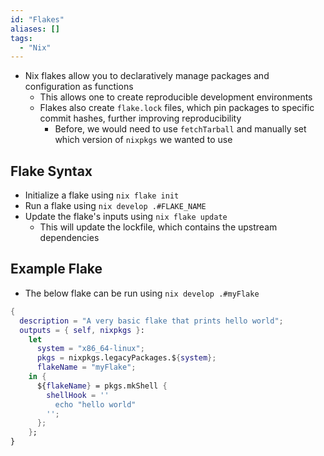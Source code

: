 ```yaml
---
id: "Flakes"
aliases: []
tags:
  - "Nix"
---
```




- Nix flakes allow you to declaratively manage packages and configuration as
  functions
  - This allows one to create reproducible development environments
  - Flakes also create `flake.lock` files, which pin packages to specific commit
    hashes, further improving reproducibility
    - Before, we would need to use `fetchTarball` and manually set which version
      of `nixpkgs` we wanted to use

## Flake Syntax

- Initialize a flake using `nix flake init`
- Run a flake using `nix develop .#FLAKE_NAME`
- Update the flake's inputs using `nix flake update`
  - This will update the lockfile, which contains the upstream dependencies

## Example Flake

- The below flake can be run using `nix develop .#myFlake`

```nix
{
  description = "A very basic flake that prints hello world";
  outputs = { self, nixpkgs }:
    let
      system = "x86_64-linux";
      pkgs = nixpkgs.legacyPackages.${system};
      flakeName = "myFlake";
    in {
      ${flakeName} = pkgs.mkShell {
        shellHook = ''
          echo "hello world"
        '';
      };
    };
}
```


